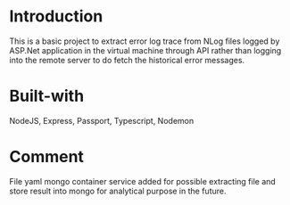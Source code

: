 # Introduction
This is a basic project to extract error log trace from NLog files logged by ASP.Net application in the virtual machine through API rather than logging into the remote server to do fetch the historical error messages.

# Built-with
NodeJS, Express, Passport, Typescript, Nodemon

# Comment
File yaml mongo container service added for possible extracting file and store result into mongo for analytical purpose in the future.
